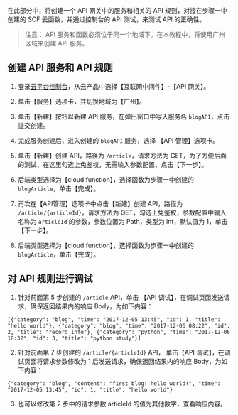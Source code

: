 在此部分中，将创建一个 API 网关中的服务和相关的 API 规则，对接在步骤一中创建的 SCF 云函数，并通过控制台的 API 测试，来测试 API 的正确性。

> 注意：
> API 服务和函数必须位于同一个地域下。在本教程中，将使用广州区域来创建 API 服务。


## 创建 API 服务和 API 规则

1. 登录[云平台控制台](http://console.tcecqpoc.fsphere.cn/apigateway)，从云产品中选择【互联网中间件】-【API 网关】。

2. 单击【服务】选项卡，并切换地域为【广州】。

3. 单击【新建】按钮以新建 API 服务，在弹出窗口中写入服务名 `blogAPI`，点击提交创建。

4. 完成服务创建后，进入创建的 `blogAPI` 服务，选择 【API 管理】选项卡。

5. 单击【新建】创建 API，路径为 `/article`，请求方法为 GET，为了方便后面的测试，在这里勾选上免鉴权，无需输入参数配置，点击【下一步】。

6. 后端类型选择为【cloud function】，选择函数为步骤一中创建的 `blogArticle`，单击【完成】。

7. 再次在【API管理】选项卡中点击【新建】创建 API，路径为 `/article/{articleId}`，请求方法为 GET，勾选上免鉴权，参数配置中输入名称为 `articleId` 的参数，参数位置为 Path，类型为 int，默认值为 1，单击【下一步】。

8. 后端类型选择为【cloud function】，选择函数为步骤一中创建的 `blogArticle`，单击【完成】。

## 对 API 规则进行调试

1. 针对前面第 5 步创建的 `/article` API，单击 【API 调试】，在调试页面发送请求，确保返回结果内的响应 Body，为如下内容：
```
[{"category": "blog", "time": "2017-12-05 13:45", "id": 1, "title": "hello world"}, {"category": "blog", "time": "2017-12-06 08:22", "id": 2, "title": "record info"}, {"category": "python", "time": "2017-12-06 18:32", "id": 3, "title": "python study"}]
```

2. 针对前面第 7 步创建的 `/article/{articleId}` API， 单击【API 调试】，在调试页面将请求参数修改为 1 后发送请求，确保返回结果内的响应 Body，为如下内容：
```
{"category": "blog", "content": "first blog! hello world!", "time": "2017-12-05 13:45", "id": 1, "title": "hello world"}
```

3. 也可以修改第 2 步中的请求参数 articleId 的值为其他数字，查看响应内容。